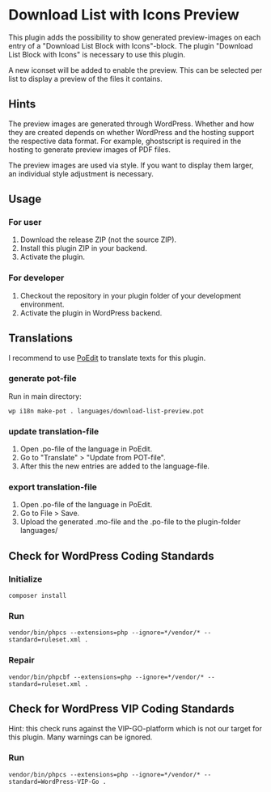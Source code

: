# Download List with Icons Preview

This plugin adds the possibility to show generated preview-images on each entry of a "Download List Block with Icons"-block. The plugin "Download List Block with Icons" is necessary to use this plugin.

A new iconset will be added to enable the preview. This can be selected per list to display a preview of the files it contains.

## Hints

The preview images are generated through WordPress. Whether and how they are created depends on whether WordPress and the hosting support the respective data format. For example, ghostscript is required in the hosting to generate preview images of PDF files.

The preview images are used via style. If you want to display them larger, an individual style adjustment is necessary.

## Usage

### For user

1. Download the release ZIP (not the source ZIP).
2. Install this plugin ZIP in your backend.
3. Activate the plugin.

### For developer

1. Checkout the repository in your plugin folder of your development environment.
2. Activate the plugin in WordPress backend.

## Translations

I recommend to use [PoEdit](https://poedit.net/) to translate texts for this plugin.

### generate pot-file

Run in main directory:

`wp i18n make-pot . languages/download-list-preview.pot`

### update translation-file

1. Open .po-file of the language in PoEdit.
2. Go to "Translate" > "Update from POT-file".
3. After this the new entries are added to the language-file.

### export translation-file

1. Open .po-file of the language in PoEdit.
2. Go to File > Save.
3. Upload the generated .mo-file and the .po-file to the plugin-folder languages/

## Check for WordPress Coding Standards

### Initialize

`composer install`

### Run

`vendor/bin/phpcs --extensions=php --ignore=*/vendor/* --standard=ruleset.xml .`

### Repair

`vendor/bin/phpcbf --extensions=php --ignore=*/vendor/* --standard=ruleset.xml .`

## Check for WordPress VIP Coding Standards

Hint: this check runs against the VIP-GO-platform which is not our target for this plugin. Many warnings can be ignored.

### Run

`vendor/bin/phpcs --extensions=php --ignore=*/vendor/* --standard=WordPress-VIP-Go .`
